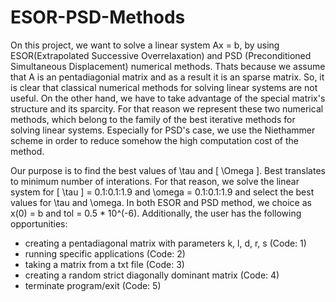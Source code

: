 # ESOR-PSD-Methods

On this project, we want to solve a linear system Ax = b, by using ESOR(Extrapolated Successive Overrelaxation) and PSD (Preconditioned Simultaneous Displacement) numerical methods. Thats because we assume that A is an pentadiagonial matrix and as a result it is an sparse matrix. So, it is clear that classical numerical methods for solving linear systems are not useful. On the other hand, we have to take advantage of the special matrix's structure and its sparcity. For that reason we represent these two numerical methods, which belong to the family of the best iterative methods for solving linear systems. Especially for PSD's case, we use the Niethammer scheme in order to reduce somehow the high computation cost of the method.

Our purpose is to find the best values of \tau and \[ \Omega \]. Best translates to minimum number of interations. For that reason, we solve the linear system for \[ \tau \] = 0.1:0.1:1.9 and \omega = 0.1:0.1:1.9 and select the best values for \tau and \omega. In both ESOR and PSD method, we choice as x(0) = b and tol = 0.5 * 10^(-6). Additionally, the user has the following opportunities:
 - creating a pentadiagonal matrix with parameters k, l, d, r, s (Code: 1)
 - running specific applications (Code: 2)
 - taking a matrix from a txt file (Code: 3)
 - creating a random strict diagonally dominant matrix (Code: 4)
 - terminate program/exit (Code: 5)
